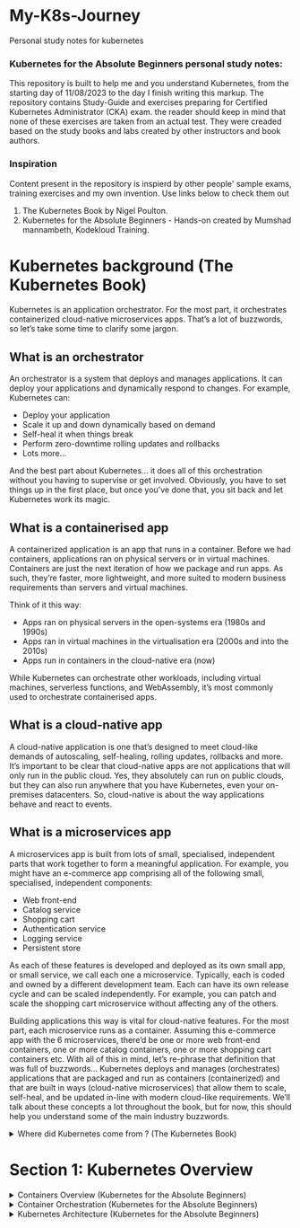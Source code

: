 # My-K8s-Journey
Personal study notes for kubernetes

### Kubernetes for the Absolute Beginners personal study notes:
This repository is built to help me and you understand Kubernetes, from the starting day of 11/08/2023 to the day I finish writing this markup.
The repository contains Study-Guide and exercises preparing for Certified Kubernetes Administrator (CKA) exam. the reader should keep in mind that none of these exercises are taken from an actual test. They were creaded based on the study books and labs created by other instructors and book authors.

### Inspiration
Content present in the repository is inspierd by other people' sample exams, training exercises and my own invention. Use links below to check them out

1. The Kubernetes Book by Nigel Poulton.
2. Kubernetes for the Absolute Beginners - Hands-on created by Mumshad mannambeth, Kodekloud Training.


# Kubernetes background (The Kubernetes Book)

Kubernetes is an application orchestrator. For the most part, it orchestrates containerized cloud-native microservices apps. That’s a lot of buzzwords, so let’s take some time to
clarify some jargon.

## What is an orchestrator

An orchestrator is a system that deploys and manages applications. It can deploy your
applications and dynamically respond to changes. For example, Kubernetes can:

* Deploy your application
* Scale it up and down dynamically based on demand
* Self-heal it when things break
* Perform zero-downtime rolling updates and rollbacks
* Lots more…

And the best part about Kubernetes… it does all of this orchestration without you having
to supervise or get involved. Obviously, you have to set things up in the first place, but
once you’ve done that, you sit back and let Kubernetes work its magic.

## What is a containerised app

A containerized application is an app that runs in a container.
Before we had containers, applications ran on physical servers or in virtual machines.
Containers are just the next iteration of how we package and run apps. As such, they’re
faster, more lightweight, and more suited to modern business requirements than servers
and virtual machines.

Think of it this way:

* Apps ran on physical servers in the open-systems era (1980s and 1990s)
* Apps ran in virtual machines in the virtualisation era (2000s and into the 2010s)
* Apps run in containers in the cloud-native era (now)

While Kubernetes can orchestrate other workloads, including virtual machines, serverless
functions, and WebAssembly, it’s most commonly used to orchestrate containerised
apps.

## What is a cloud-native app

A cloud-native application is one that’s designed to meet cloud-like demands of autoscaling,
self-healing, rolling updates, rollbacks and more.
It’s important to be clear that cloud-native apps are not applications that will only run
in the public cloud. Yes, they absolutely can run on public clouds, but they can also run
anywhere that you have Kubernetes, even your on-premises datacenters.
So, cloud-native is about the way applications behave and react to events.

## What is a microservices app

A microservices app is built from lots of small, specialised, independent parts that work
together to form a meaningful application. For example, you might have an e-commerce
app comprising all of the following small, specialised, independent components:

* Web front-end 
* Catalog service 
* Shopping cart  
* Authentication service 
* Logging service 
* Persistent store  

As each of these features is developed and deployed as its own small app, or small service,
we call each one a microservice. Typically, each is coded and owned by a different
development team. Each can have its own release cycle and can be scaled independently.
For example, you can patch and scale the shopping cart microservice without affecting
any of the others.

Building applications this way is vital for cloud-native features. For the most part, each microservice runs as a container. Assuming this e-commerce
app with the 6 microservices, there’d be one or more web front-end containers, one or
more catalog containers, one or more shopping cart containers etc. With all of this in mind, let’s re-phrase that definition that was full of buzzwords…
Kubernetes deploys and manages (orchestrates) applications that are packaged and run as containers (containerized) and that are built in ways (cloud-native microservices) that allow them to scale, self-heal, and be updated in-line with modern cloud-like requirements.
We’ll talk about these concepts a lot throughout the book, but for now, this should help
you understand some of the main industry buzzwords.



<details><summary> Where did Kubernetes come from ? (The Kubernetes Book) </summary>

## Where did Kubernetes come from ?

Let’s start at the beginning…
Amazon Web Services (AWS) changed the world when it brought us modern cloud
computing. Since then, everyone else has been playing catch-up.
One of the companies trying to catch-up was Google. Google had its own very good
cloud and needed a way to abstract the value of AWS, and make it easier for potential
customers to get off AWS and onto their cloud.
Google also had a lot of experience working with containers at scale. For example,
huge Google applications, such as Search and Gmail, have been running at extreme
scale on containers for a lot of years – since way before Docker brought us easy-to-use
containers. To orchestrate and manage these containerised apps, Google had a couple of
in-house proprietary technologies called Borg and Omega.
Well, Google took the lessons learned from these in-house systems, and created a
new platform called Kubernetes that it donated to the newly formed Cloud Native
Computing Foundation (CNCF) in 2014 as an open-source project.

Kubernetes enables two things Google and the rest of the industry needed:

1. It abstracts underlying infrastructure such as AWS

2. It simplifies moving applications on and off clouds

Since its introduction in 2014, Kubernetes has become the most important cloud-native technology on the planet.

## Kubernetes and Docker


Docker and Kubernetes have worked well together since the beginning of Kubernetes.
Docker builds applications into container images and can run them as containers.
Kubernetes can’t do either of those. Instead, it sits at a higher level and orchestrates
things.

Consider the following quick example. You have a Kubernetes cluster with 10 nodes for
running your production applications. The first step is for your development teams to
use Docker to package their applications as containers. Once this is done you give those
containerised apps to Kubernetes to run. Kubernetes makes high-level orchestration
decisions such as which nodes should run the containers, but Kubernetes itself cannot
start and stop containers. In the past, each Kubernetes cluster node ran a copy of
Docker that would start and stop containers. In this model, the Docker build tools are
used to package applications as containers, Kubernetes makes scheduling and other
orchestration decisions, and the Docker container runtime performs the low-level job
of running containers.

From the outside everything looked good. However, on closer inspection, the Docker
runtime was bloated and overkill for what Kubernetes needed. As a result, the Kubernetes
project began work to make the container runtime layer pluggable so that users
could choose the best runtime for their needs. We’ll get into more detail later in the
book, but in 2016 Kubernetes introduced the container runtime interface (CRI) that
made this container runtime layer pluggable. Since then, lots of different container
runtimes have been developed for Kubernetes.

At the time of writing, containerd (pronounced “container dee”) has replaced Docker
as the default container runtime in most Kubernetes clusters. However, containerd is a
stripped-down version of Docker that’s optimized for Kubernetes. As such, all container
images created by Docker will continue to work on Kubernetes. In fact, both Docker
and Kubernetes work with containers that support the Open Containers Initiative (OCI)
specification.


![shows a simple Kubernetes cluster with worker nodes using different
container runtimes. Configurations like this are fully supported.](Images/image18.png)

While all of this is interesting, it’s low-level stuff that shouldn’t impact your Kubernetes
learning experience. For example, no matter which container runtime you use, the
regular Kubernetes commands and patterns will work as normal.


### What about Kubernetes vs Docker Swarm

In 2016 and 2017 we had the orchestrator wars where Docker Swarm, Mesosphere DCOS,
and Kubernetes competed to become the de-facto container orchestrator. To cut a long
story short, Kubernetes won.
However, Docker Swarm is still under active development and is popular with small
companies that need a simple alternative to Kubernetes.


## Kubernetes as the operating system of the cloud

Kubernetes has emerged as the de facto platform for deploying and managing cloudnative
applications. In many ways, it’s like an operating system (OS) for the cloud.

Consider this:

* You install a traditional OS (Linux or Windows) on a server, and it abstracts server resources and schedules application processes

* You install Kubernetes on a cloud, and it abstracts cloud resources and schedules application microservices

In the same way that Linux abstracts the hardware differences between server platforms, Kubernetes abstracts the differences between different private and public clouds. Net
result… as long as you’re running Kubernetes, it doesn’t matter if the underlying infrastructure is on premises in your own datacenters, or in the public cloud.

With this in mind, Kubernetes is a major step towards a true hybrid cloud, allowing you to seamlessly move and balance workloads across multiple different public and private
cloud infrastructures. You can also migrate to and from different clouds, meaning you
can choose one cloud today and switch to a different one in the future.

### Cloud scale

Generally speaking, cloud-native microservices applications make our previous
scalability and complexity challenges look easy – we’ve just said Google goes through
billions of containers every week!
That’s great, but most of us are nothing like Google.
Well, as a general rule, if your legacy apps have hundreds of VMs, there’s a good chance
your containerized cloud-native microservices apps will have thousands of containers.
With this in mind, you’ll need help managing them.
Say hello to Kubernetes.
Also, we live in a business and technology world that’s increasingly fragmented and
constantly in a state of disruption. With this in mind, we desperately need a framework
and platform that is widely accepted and hides complexity.
Again, say hello to Kubernetes.

### Application scheduling

A typical computer is a collection of CPU, memory, storage, and networking. But
modern operating systems have done a great job abstracting that. For example, how
many developers care which CPU core or exact memory address their application uses?
Not many, we let the OS take care of things like that. And it’s a good thing as it makes
the world of application development a far friendlier place.
Kubernetes does a similar thing with cloud and datacenter resources. At a high-level, a
cloud or datacenter is a pool of compute, network, and storage resources. Kubernetes
abstracts them, meaning you don’t have to hard code which node or storage volume
your applications run on, you don’t even have to care which cloud they run on. Kubernetes
takes care of all that.
So, gone are the days of naming your servers, mapping storage volumes and IP addresses
in spreadsheets, and otherwise treating your infrastructure assets like pets. Modern
cloud-native apps don’t usually care. In the cloud-native world, we just say “Hey
Kubernetes, here’s an app. Please deploy it and make sure it keeps running…“.

</details>

# Section 1: Kubernetes Overview

<details><summary>Containers Overview (Kubernetes for the Absolute Beginners)</summary>


## Why do you need containers ?

Let me start by sharing how I got introduced to Docker. In one of my previous projects, I had this requirement to set up an end to end stack including various different technologies like a web server using node JS and database such as mongoDB and messaging system like Redis and an orchestration tool like ansible. 

We had a lot of issues developing this application with all these different components. 

* First, their compatibility with the underlying operating system. We had to ensure that all these different services were compatible with the version of the operating system we were planning to use.

* There have been times when certain version of these services were not compatible with the OS and we had to go back and look for another OS there was compatible with all these different services. Secondly, we had to check the compatibility between the services and the libraries and dependencies on the OS. We've had issues where one service requires one version of a dependent library whereas another service required another version.

The architecture of our application changed over time. We've had to upgrade to newer version of these components or change the database etc. And every time something changed we had to go through the same process of checking compatibility between these various components and the underlying infrastructure. This compatibility matrix issue is usually referred to as The Matrix from Hell.

![Alt text](Images/image.png)

Next, everytime we had a new developer on board, we found it really difficult to setup a new environment. The new developers had to follow a large set of instructions and run 100s of commands to finally setup their environments. They had to make sure they were using the right Operating System, the right versions of each of these components and each developer had to set all that up by himself each time.

We also had different development test and production environments. One developer may be comfortable using one OS, and the others may be using another one and so we couldn’t gurantee the application that we were building would run the same way in different environments. And So all of this made our life in developing, building and shipping the application really difficult.


![Alt text](Images/image-1.png)

So I needed something that could help us with the compatibility issue. And something that will allow us to modify or change these components without affecting the other components and even modify the underlying operating systems as required. And that search landed me on Docker. With Docker I was able to run each component in a separate container – with its own libraries and its own dependencies. All on the same VM and the OS, but within separate environments or containers. We just had to build the docker configuration once, and all our developers could now get started with a simple “docker run” command. Irrespective of what underlying OS they run, all they needed to do was to make sure they had Docker installed on their systems.




## So what are containers?

![Alt text](Images/image-2.png)

Containers are completely isolated environments. As in they can have their own processes or services, their own networking interfaces, their own mounts just like virtual machines. Except they all share the same operating system Kernel.

We will look at what that means in a bit. What is also important to note that containers are not new with Docker. 

* Containers have existed for about 10 years now and some of the different types of containers are LXC, LXD, LXCFS etc…
* Docker utilizes LXC containers. Setting up these container environments is hard as they are very low level and that is where a docker offers a high level tool with several powerful functions making it really easy for end users like us.


![Alt text](Images/image-3.png)

To understand how docker works, Let us revisit some basic concepts of operating systems first. If you look at operating systems like Ubuntu, fedora, suse or centOS, they all consist of two things. An OS Kernel and a set of software.

The operating system kernel is responsible for interacting with the underlying hardware while the OS kernel remains the same which is Linux in this case, its the software above it that makes these operating systems different.

This software may consist of a different user interface, drivers, compilers, file managers, developer tools etc.. So you have a common Linux kernel shared across all operating systems and some custom software that differentiates operating systems from each other. 

![Alt text](Images/image-4.png)

We said earlier that Docker containers share the underlying kernel. What does that actually mean – sharing the kernel? Let’s say we have a system with an Ubuntu OS with Docker installed on it. Docker can run any flavor of OS on top of it as long as they are all based on the same kernel – in this case Linux. If the underlying OS is Ubuntu, docker can run a container based on another distribution like debian, fedora, suse or centos. Each docker container only has the additional software, that we just talked about in the previous slide, that makes these operating systems different and docker utilizes the underlying kernel of the Docker host which works with all Oses above.

So what is an OS that do not share the same kernel as these? Windows ! And so you wont be able to run a windows based container on a Docker host with Linux OS on it. For that you would require docker on a windows server.

You might ask isn’t that a disadvantage then? Not being able to run another kernel on the OS? The answer is No! Because unlike hypervisors, Docker is not meant to virtualize and run different Operating systems and kernels on the same hardware. The main purpose of Docker is to containerize applications and to ship them and run them.

![Alt text](Images/image-5.png)

So that brings us to the differences between virtual machines and containers. Something that we tend to do, especially those from a Virtualization.
As you can see on the right, in case of Docker, we have the underlying hardware infrastructure, then the OS, and Docker installed on the OS. Docker then manages the containers that run with libraries and dependencies alone. In case of a Virtual Machine, we have the OS on the underlying hardware, then the Hypervisor like a ESX or virtualization of some kind and then the virtual machines. As you can see each virtual machine has its own OS inside it, then the dependencies and then the application.
This overhead causes higher utilization of underlying resources as there are multiple virtual operating systems and kernel running. The virtual machines also consume higher disk space as each VM is heavy and is usually in Giga Bytes in size, wereas docker containers are lightweight and are usually in Mega Bytes in size.
This allows docker containers to boot up faster, usually in a matter of seconds whereas VMs we know takes minutes to boot up as it needs to bootup the entire OS.


It is also important to note that, Docker has less isolation as more resources are shared between containers like the kernel etc. Whereas VMs have complete isolation from each other. Since VMs don’t rely on the underlying OS or kernel, you can run different types of OS such as linux based or windows based on the same hypervisor.
So these are some differences between the two.




## How is it done ?

![Alt text](Images/image-6.png)

SO how is it done? There are a lot of containerized versions of applications readily available as of today. So most organizations have their products containerized and available in a public docker registry called dockerhub/or docker store already. For example you can find images of most common operating systems, databases and other services and tools. Once you identify the images you need and you install Docker on your host..
bringing up an application stack, is as easy as running a docker run command with the name of the image. In this case running a docker run ansible command will run an instance of ansible on the docker host. 

Similarly run an instance of mongodb, redis and nodejs using the docker run command. And then when you run nodejs just point to the location of the code repository on the host. If we need to run multiple instances of the web service, simply add as many instances as you need, and configure a load balancer of some kind in the front. In case one of the instances was to fail, simply destroy that instance and launch a new instance. There are other solutions available for handling such cases, that we will look at later during this course.


## Container vs Image

![Alt text](Images/image-7.png)

We have been talking about images and containers. Let’s understand the difference
between the two.

An image is a package or a template, just like a VM template that you might have worked with in the virtualization world. It is used to create one or more containers.

Containers are running instances off images that are isolated and have their own environments and set of processes
As we have seen before a lot of products have been dockerized already. In case you cannot find what you are looking for you could create an image yourself and push it to the Docker hub repository making it available for public.


![Alt text](Images/image-8.png)

If you look at it, traditionally developers developed applications. Then they hand it over to Ops team to deploy and manage it in production environments. They do that by providing a set of instructions such as information about how the hosts must be setup, what pre-requisites are to be installed on the host and how the dependencies are to be configured etc. Since the Ops team did not develop the application on their own, they struggle with setting it up. When they hit an issue, they work with the developers to resolve it.

With Docker, a major portion of work involved in setting up the infrastructure is now in the hands of the developers in the form of a Docker file. The guide that the developers built previously to setup the infrastructure can now easily put together into a Dockerfile to create an image for their applications. This image can now run on any container platform and is guaranteed to run the same way everywhere. So the Ops team now can simply use the image to deploy the application. Since the image was already working when the developer built it and operations are not modifying it, it continues to work the same when deployed in production.


</details>


<details><summary>Container Orchestration (Kubernetes for the Absolute Beginners)</summary>

![Alt text](Images/image-9.png)

So we learned about containers and we now have our application packaged into a docker container. But what next? How do you run it in production? What if your application relies on other containers such as database or messaging services or other backend services? What if the number of users increase and you need to scale your application? You would also like to scale down when the load decreases.
To enable these functionalities you need an underlying platform with a set of resources. The platform needs to orchestrate the connectivity between the containers and automatically scale up or down based on the load. This whole process of automatically deploying and managing containers is known as Container Orchestration.

## Orchestration Technologies

![Alt text](Images/image-10.png)

Kubernetes is thus a container orchestration technology. There are multiple such technologies available today – Docker has its own tool called Docker Swarm.
Kubernetes from Google and Mesos from Apache. While Docker Swarm is really easy to setup and get started, it lacks some of the advanced autoscaling features required for complex applications. Mesos on the other hand is quite difficult to setup and get started, but supports many advanced features. Kubernetes - arguably the most popular of it all – is a bit difficult to setup and get started but provides a lot of options to customize deployments and supports deployment of complex architectures.
Kubernetes is now supported on all public cloud service providers like GCP, Azure and
AWS and the kubernetes project is one of the top ranked projects in Github.


## Kubernetes Advantage

![Alt text](Images/image-11.png)

There are various advantages of container orchestration. Your application is now highly available as hardware failures do not bring your application down because you have multiple instances of your application running on different nodes. The user traffic is load balanced across the various containers. When demand increases, deploy more instances of the application seamlessly and within a matter of second and we have the ability to do that at a service level. When we run out of hardware resources, scale the number of nodes up/down without having to take down the application. And do all of these easily with a set of declarative object configuration files.

And THAT IS Kubernetes. Kubernetes is a container Orchestration technology used to orchestrate the deployment and management of 100s and 1000s of containers in a clustered environment. 

</details>


<details><summary>Kubernetes Architecture (Kubernetes for the Absolute Beginners)</summary>

Before we head into setting up a kubernetes cluster, it is important to understand some of the basic concepts. This is to make sense of the terms that we will come across while setting up a kubernetes cluster.

![Alt text](Images/image12.png)

Let us start with Nodes. A node is a machine – physical or virtual – on which kubernetes is installed. A node is a worker machine and this is were containers will be launched by kubernetes.

It was also known as Minions in the past. So you might here these terms used inter changeably. But what if the node on which our application is running fails? Well, obviously our application goes down. So you need to have more than one nodes.

![Alt text](Images/image13.png)

A cluster is a set of nodes grouped together. This way even if one node fails you have your application still accessible from the other nodes. Moreover having multiple nodes helps in sharing load as well.

![Alt text](Images/image14.png)

Now we have a cluster, but who is responsible for managing the cluster? Were is the information about the members of the cluster stored? How are the nodes monitored? When a node fails how do you move the workload of the failed node to another worker node? That’s were the Master comes in. The master is another node with Kubernetes installed in it, and is configured as a Master. The master watches over the nodes in the cluster and is responsible for the actual orchestration of containers on the worker nodes.


## Control plane and worker nodes (The Kubernetes Book)

As previously mentioned, a Kubernetes cluster is made of control plane nodes and worker nodes. These are Linux hosts that can be virtual machines (VM), bare metal servers in your datacenters, or instances in a private or public cloud. You can even run Kubernetes on ARM and IoT devices.

### The control plane 
A Kubernetes control plane node runs a collection of system services that make up the
control plane of the cluster. Sometimes we call them Masters, Heads or Head nodes.
However, the term “master” is no longer used.
The simplest setups run a single control plane node. However, this is only suitable
for labs and test environments. For production environments, multiple control plane
nodes configured for high availability (HA) are vital. Generally speaking, 3 or 5 is
recommended, and you should spread them across availability zones.
It’s also considered a good practice not to run user applications on control plane nodes.
This allows them to concentrate entirely on managing the cluster.
Let’s take a quick look at the different services making up the control plane. All of these
services run on every control plane node.


![Alt text](Images/image15.png)

We have install Kubernetes on a Windows system, the setup consist of installing and setting up docker desktop software on windows, and then install and setting up minikube on a docker container using a docker driver. 

* An API Server. 
* An ETCD service. 
* A kubelet service. 
* A Container Runtime, 
* Controllers 
* Schedulers.

![Alt text](Images/image19.png)

In the above figure, we have installed Minikube, Minikube is a local implementation of kubernetes, and it's a popular tool to learn kubernetes. All you need is Docker (or similarly compatible) container or a Virtual Machine environment, and Kubernetes is a single command away: 

```shell
minikube start
```

In our case, we have installed Minikube on a docker container, and this was made possible using docker desktop software. to install kubernetes please go to kubernetes setup section.

![Alt text](Images/image20.png)

On the above figure, we can see all kubernetes components listed

* registry.k8s.io/kube-apiserver
* registry.k8s.io/kube-scheduler
* registry.k8s.io/kube-controller-manager
* registry.k8s.io/kube-proxy
* registry.k8s.io/etcd
* registry.k8s.io/pause
* registry.k8s.io/coredns/coredns
* kicbase/stable:v0.0.37: is a reference to a container image, specifically one related to Minikube when it is running with its "KIC" (Kubernetes-in-Container) mode, especially when used with the Docker driver.


### The API server

The API server acts as the front-end for kubernetes. The users, management devices, Command line interfaces all talk to the API server to interact with the kubernetes cluster.

<details><summary>kube-apiserver (More on API server)</summary>

The API server is the Grand Central station of Kubernetes. All communication, between
all components, must go through the API server. We’ll get into the detail later,
but it’s important to understand that internal system components, as well as external
user components, all communicate through the API server – all roads lead to the API
Server.
It exposes a RESTful API that you POST YAML configuration files to over HTTPS.
These YAML files, which we sometimes call manifests, describe the desired state of an
application. This desired state includes things like which container images to use, which
ports to expose, and how many Pod replicas to run.
All requests to the API server are subject to authentication and authorization. Once
these are done, the config in the YAML file is validated, persisted to the cluster store,
and changes are scheduled to the worker nodes.

</details>

### The cluster store

Next is the ETCD key store. ETCD is a distributed reliable key-value store used by kubernetes to store all data used to manage the cluster. Think of it this way, when you have multiple nodes and multiple masters in your cluster, etcd stores all that information on all the nodes in the cluster in a distributed manner. ETCD is responsible for implementing locks within the cluster to ensure there are no conflicts between the Masters.


<details><summary>The cluster store (More on ETCD key store)</summary>The cluster store is the only stateful part of the control plane and persistently stores the
entire configuration and state of the cluster. As such, it’s a vital component of every
Kubernetes cluster – no cluster store, no cluster.
The cluster store is currently based on etcd, a popular distributed database. As it’s the
single source of truth for a cluster, you should run between 3-5 etcd replicas for highavailability,
and you should provide adequate ways to recover when things go wrong.
A default installation of Kubernetes installs a replica of the cluster store on every control
plane node and automatically configures HA.

On the topic of availability, etcd prefers consistency over availability. This means it
doesn’t tolerate split-brains and will halt updates to the cluster in order to maintain
consistency. However, if this happens, user applications should continue to work, you
just won’t be able to update the cluster config.
As with all distributed databases, consistency of writes to the database is vital. For
example, multiple writes to the same value originating from different places need to be
handled. etcd uses the popular RAFT consensus algorithm to accomplish this.
</details>


### The scheduler

The scheduler is responsible for distributing work or containers across multiple nodes. It looks for newly created containers and assigns them to Nodes.

<details><summary>kube-scheduler (More on The scheduler)</summary>

At a high level, the scheduler watches the API server for new work tasks and assigns
them to appropriate healthy worker nodes. Behind the scenes, it implements complex
logic that filters out nodes incapable of running tasks, and then ranks the nodes that are
capable. The ranking system is complex, but the node with the highest-ranking score is
selected to run the task.
When identifying nodes capable of running a task, the scheduler performs various
predicate checks. These include; is the node tainted, are there any affinity or antiaffinity
rules, is the required network port available on the node, does it have sufficient
available resources etc. Any node incapable of running the task is ignored, and those
remaining are ranked according to things such as does it already have the required
image, how much free resource does it have, how many tasks is it currently running.
Each is worth points, and the node with the most points is selected to run the task.
If the scheduler doesn’t find a suitable node, the task isn’t scheduled and gets marked as
pending.
The scheduler is only responsible for picking the nodes to run tasks, it isn’t responsible
for running them. A task is normally a Pod/container. You’ll learn about Pods and
containers in later chapters.

</details>

### The controller manager and controllers

The controllers are the brain behind orchestration. They are responsible for noticing and responding when nodes, containers or endpoints goes down. The controllers makes decisions to bring up new containers in such cases.
The container runtime is the underlying software that is used to run containers. In our case it happens to be Docker.
And finally kubelet is the agent that runs on each node in the cluster. The agent is responsible for making sure that the containers are running on the nodes as expected.

<details><summary>The controller manager and controllers (More on controllers)</summary>

The controller manager implements all the background controllers that monitor cluster
components and respond to events.
Architecturally, the controller manager is a controller of controllers, meaning it spawns all
the core controllers and monitors them.
Some of the core controllers include the Deployment controller, the StatefulSet
controller, and the ReplicaSet controller. Each one is responsible for a small subset of
cluster intelligence and runs as a background watch-loop constantly watching the API
Server for changes.
The goal of each controller is to ensure the observed state of the cluster matches the
desired state. More on this soon.
The following logic, implemented by each controller, is at the heart of Kubernetes and
declarative design patterns:

1. Obtain desired state
2. Observe current state
3. Determine differences
4. Reconcile differences

Each controller is also extremely specialized and only interested in its own little
corner of the Kubernetes cluster. No attempt is made to over-complicate design by
implementing awareness of other parts of the system. This is key to the distributed
design of Kubernetes and adheres to the Unix philosophy of building complex systems
from small specialized parts.

Terminology: Throughout the book we’ll use terms like controller, control loop,
watch loop, and reconciliation loop to mean the same thing.

</details>

![Alt text](Images/image16.png)

So far we saw two types of servers – Master and Worker and a set of components that make up Kubernetes. But how are these components distributed across different types of servers. In other words, how does one server become a master and the other slave?
The worker node (or minion) as it is also known, is were the containers are hosted. For example Docker containers, and to run docker containers on a system, we need a container runtime installed. And that’s were the container runtime falls. In this case it happens to be Docker. This doesn’t HAVE to be docker, there are other container runtime alternatives available such as Rocket or CRIO. But throughout this course we are going to use Docker as our container runtime.
The master server has the kube-apiserver and that is what makes it a master.

Similarly the worker nodes have the kubelet agent that is responsible for interacting with the master to provide health information of the worker node and carry out actions requested by the master on the worker nodes.

All the information gathered are stored in a key-value store on the Master. The key value store is based on the popular etcd framework as we just discussed.
The master also has the controller manager and the scheduler.
There are other components as well, but we will stop there for now. The reason we went through this is to understand what components constitute the master and worker nodes. This will help us install and configure the right components on different systems when we setup our infrastructure.

![Alt text](Images/image17.png)

And finally, we also need to learn a little bit about ONE of the command line utilities known as the kube command line tool or kubectl or kube control as it is also called. The kube control tool is used to deploy and manage applications on a kubernetes cluster, to get cluster information, get the status of nodes in the cluster and many other things.
The kubectl run command is used to deploy an application on the cluster. The kubectl cluster-info command is used to view information about the cluster and the kubectl get pod command is used to list all the nodes part of the cluster. That’s all we need to know for now and we will keep learning more commands throughout this course. We will explore more commands with kubectl when we learn the associated concepts.
For now just remember the run, cluster-info and get nodes commands and that will help us get through the first few labs.

</details>



